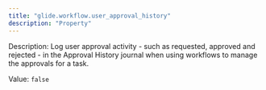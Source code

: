 ```yaml
---
title: "glide.workflow.user_approval_history"
description: "Property"
---
```


Description: Log user approval activity - such as requested, approved and rejected - in the Approval History journal when using workflows to manage the approvals for a task.

Value: `false`